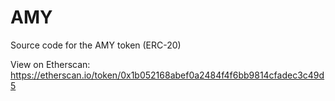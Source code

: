 # AMY
Source code for the AMY token (ERC-20)

View on Etherscan: https://etherscan.io/token/0x1b052168abef0a2484f4f6bb9814cfadec3c49d5
